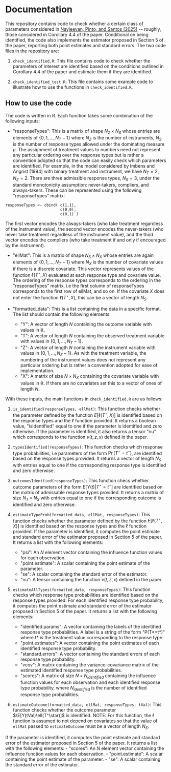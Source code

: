 # Documentation

This repository contains code to check whether a certain class of parameters considered in [Navjeevan, Pinto, and Santos (2025)](https://arxiv.org/abs/2310.05311) -- roughly, those considered in Corollary 4.4 of the paper. Conditional on being identified, the code also implements the estimator proposed in Section 5 of the paper, reporting both point estimates and standard errors. The two code files in the repository are:

1. `check_identified.R`: This file contains code to check whether the parameters of interest are identified based on the conditions outlined in Corollary 4.4 of the paper and estimate them if they are identified.

2. `check_identified_test.R`: This file contains some example code to illustrate how to use the functions in `check_identified.R`. 

## How to use the code 

The code is written in R. Each function takes some combination of the following inputs: 

- "responseTypes": This is a matrix of shape $N_Z \times N_S$ whose entries are elements of $`\{0,1,\dots,N_T - 1\}`$ where $N_Z$ is the number of instruments, $N_S$ is the number of response types allowed under the dominating measure $\mu$. The assignment of treatment values to numbers need not represent any particular ordering over the response types but is rather a convention adopted so that the code can easily check which parameters are identified. For example, in the model considered by Imbens and Angrist (1994) with binary treatment and instrument, we have $N_T = 2$, $N_Z = 2$. There are three admissible response types, $N_S = 3$, under the standard monotonicity assumption: never-takers, compliers, and always-takers. These can be represented using the following "responseTypes" matrix:
```
responseTypes <- cbind( c(1,1),
                        c(0,0), 
                        c(0,1) )

```
The first vector encodes the always-takers (who take treatment regardless of the instrument value), the second vector encodes the never-takers (who never take treatment regardless of the instrument value), and the third vector encodes the compliers (who take treatment if and only if encouraged by the instrument).

- "ellMat": This is a matrix of shape $N_S \times N_X$ whose entries are again elements of $`\{0,1,\dots,N_T - 1\}`$ where $N_X$ is the number of covariate values if there is a discrete covariate. This vector represents values of the function $\ell(T^\star, X)$ evaluated at each response type and covariate value. The ordering of the response types corresponds to the ordering in the "responseTypes" matrix, i.e the first column of responseTypes corresponds to the first row of ellMat, and so on. If the covariate $X$ does not enter the function $\ell(T^\star, X)$, this can be a vector of length $N_S$.

- "formatted_data": This is a list containing the data in a specific format. The list should contain the following elements:
   - "Y": A vector of length $N$ containing the outcome variable with values in $\mathbb{R}$.
   - "T": A vector of length $N$ containing the observed treatment variable with values in $`\{0,1,\dots,N_T - 1\}`$.
   - "Z": A vector of length $N$ containing the instrument variable with values in $`\{0,1,\dots,N_Z - 1\}`$. As with the treatment variable, the numbering of the instrument values does not represent any particular ordering but is rather a convention adopted for ease of implementation.
   - "X":  A matrix of size $N \times N_X$ containing the covariate variable with values in $\mathbb{R}$. If there are no covariates set this to a vector of ones of length $N$.

With these inputs, the main functions in `check_identified.R` are as follows:

1. `is_identified(responseTypes, ellMat)`: This function checks whether the parameter defined by the function $E[\ell(T^\star, X)]$ is identified based on the response types and the $\ell$ function provided. It returns a boolean value, "isIdentified" equal to one if the parameter is identified and zero otherwise. If the parameter is identified, it also returns a tensor "nu" which corresponds to the function $\nu(t, z, x)$ defined in the paper.

2. `typesIdentified(responseTypes)`: This function checks which response type probabilities, i.e parameters of the form $\Pr(T^\star = t^\star)$, are identified based on the response types provided. It returns a vector of length $N_S$ with entries equal to one if the corresponding response type is identified and zero otherwise. 

3. `outcomesIdentfied(responseTypes)`: This function checs whether outcome parameters of the form $E[Y(t) | T^\star = t^\star]$ are identified based on the matrix of admissable response types provided. It returns a matrix of size $N_T \times N_S$ with entries equal to one if the corresponding outcome is identified and zero otherwise.

4. `estimateTypeProb(formatted_data, ellMat, responseTypes)`: This function checks whether the parameter defined by the function $E[\ell(T^\star, X)]$ is identified based on the response types and the $\ell$ function provided. If the parameter is identified, it computes the point estimate and standard error of the estimator proposed in Section 5 of the paper. It returns a list with the following elements:
    - "psi": An $N$ element vector containing the influence function values for each observation.
    - "point.estimate": A scalar containing the point estimate of the parameter.
    - "se": A scalar containing the standard error of the estimator.
    - "nu": A tensor containing the function $\nu(t, z, x)$ defined in the paper.

5. `estimateAllTypes(formatted_data, responseTypes)`: This function checks which response type probabilities are identified based on the response types provided. For each identified response type probability, it computes the point estimate and standard error of the estimator proposed in Section 5 of the paper. It returns a list with the following elements:
    - "identified.params": A vector containing the labels of the identified response type probabilities. A label is a string of the form "P(T\*=t\*)" where t\* is the treatment value corresponding to the response type.
    - "point.estimates": A vector containing the point estimates of each identified response type probability.
    - "standard.errors": A vector containing the standard errors of each response type probability. 
    - "vcov": A matrix containing the variance-covariance matrix of the estimated identified response type probabilities.
    - "scores": A matrix of size $N \times N_{identified}$ containing the influence function values for each observation and each identified response type probability, where $N_{identified}$ is the number of identified response type probabilities.

6. `estimateOutcome(formatted_data, ellMat, responseTypes, tVal)`: This function checks whether the outcome parameter $\E[Y(tVal)\ell(T^\star)]$ is identified. NOTE: For this function, the $\ell$ function is assumed to not depend on covariates so that the value of `ellMat` passed to `estimateOutcome` must be a vector of length $N_S$.

If the parameter is identified, it computes the point estimate and standard error of the estimator proposed in Section 5 of the paper. It returns a list with the following elements:
    - "scores": An $N$ element vector containing the influence function values for each observation.
    - "point.estimate": A scalar containing the point estimate of the parameter.
    - "se": A scalar containing the standard error of the estimator.

